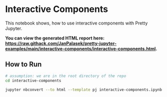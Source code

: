 #  Interactive Components

This notebook shows, how to use interactive components with Pretty Jupyter.

**You can view the generated HTML report here: https://raw.githack.com/JanPalasek/pretty-jupyter-examples/main/interactive-components/interactive-components.html.**

## How to Run

```sh
# assumption: we are in the root directory of the repo
cd interactive-components

jupyter nbconvert --to html --template pj interactive-components.ipynb
```